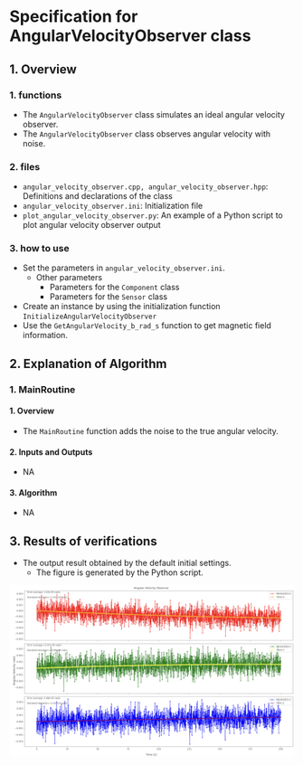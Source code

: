 # Specification for AngularVelocityObserver class

## 1.  Overview
### 1. functions 
- The `AngularVelocityObserver` class simulates an ideal angular velocity observer.
- The `AngularVelocityObserver` class observes angular velocity with noise.

### 2. files
- `angular_velocity_observer.cpp, angular_velocity_observer.hpp`: Definitions and declarations of the class
- `angular_velocity_observer.ini`: Initialization file
- `plot_angular_velocity_observer.py`: An example of a Python script to plot angular velocity observer output

### 3. how to use
- Set the parameters in `angular_velocity_observer.ini`.
  - Other parameters
    - Parameters for the `Component` class
    - Parameters for the `Sensor` class
- Create an instance by using the initialization function `InitializeAngularVelocityObserver`
- Use the `GetAngularVelocity_b_rad_s` function to get magnetic field information.


## 2. Explanation of Algorithm 

### 1. MainRoutine
#### 1. Overview
- The `MainRoutine` function adds the noise to the true angular velocity.

#### 2. Inputs and Outputs
- NA

#### 3. Algorithm
- NA


## 3. Results of verifications
- The output result obtained by the default initial settings.
  - The figure is generated by the Python script.

![](./figs/angular_velocity_observer_output.png)
